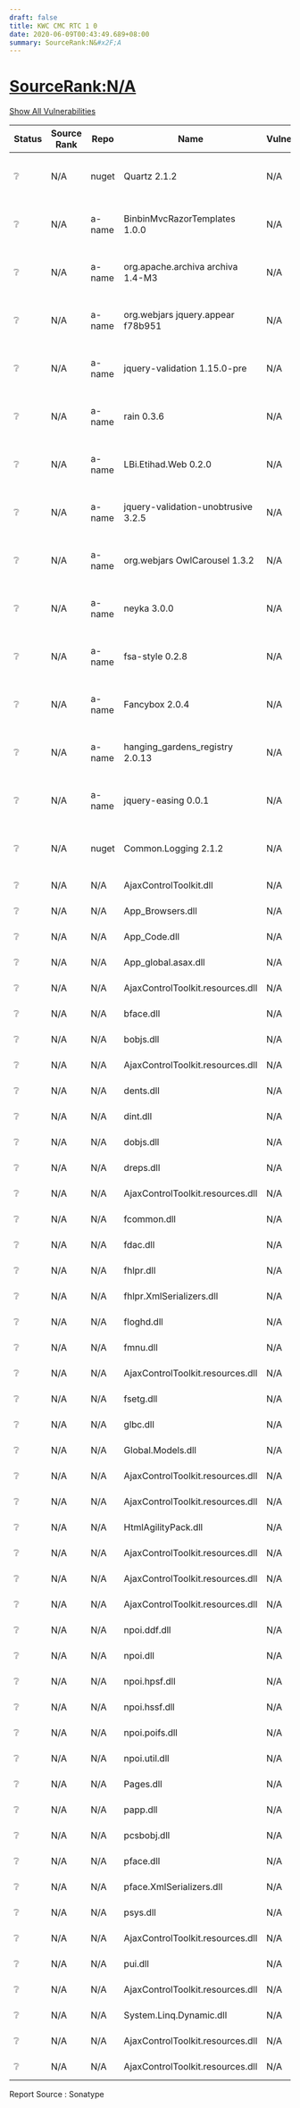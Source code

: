 ```yaml
---
draft: false
title: KWC CMC RTC 1 0
date: 2020-06-09T00:43:49.689+08:00
summary: SourceRank:N&#x2F;A
---
```


# <u>SourceRank:N&#x2F;A</u>

<a onclick="var x=document.getElementsByName('vulnerabilities');var y=[...x].filter(e=>e.style.display=='none').length==0?'none':'block';x.forEach(e=>e.style.display=y);this.innerHTML=y=='none'?'Show All Vulnerabilities':'Hide All Vulnerabilities'" href="javascript:void(0)">Show All Vulnerabilities</a>

| Status | Source<br/>Rank | Repo | Name | Vulnerabilities | Remarks |
| - | - | - | - | - | - |
|❔|N/A|nuget|Quartz 2.1.2|N/A|Unknown Repo<br/>by SonaType|
|❔|N/A|a-name|BinbinMvcRazorTemplates 1.0.0|N/A|Unknown Repo<br/>by SonaType|
|❔|N/A|a-name|org.apache.archiva archiva 1.4-M3|N/A|Unknown Repo<br/>by SonaType|
|❔|N/A|a-name|org.webjars jquery.appear f78b951|N/A|Unknown Repo<br/>by SonaType|
|❔|N/A|a-name|jquery-validation 1.15.0-pre|N/A|Unknown Repo<br/>by SonaType|
|❔|N/A|a-name|rain 0.3.6|N/A|Unknown Repo<br/>by SonaType|
|❔|N/A|a-name|LBi.Etihad.Web 0.2.0|N/A|Unknown Repo<br/>by SonaType|
|❔|N/A|a-name|jquery-validation-unobtrusive 3.2.5|N/A|Unknown Repo<br/>by SonaType|
|❔|N/A|a-name|org.webjars OwlCarousel 1.3.2|N/A|Unknown Repo<br/>by SonaType|
|❔|N/A|a-name|neyka 3.0.0|N/A|Unknown Repo<br/>by SonaType|
|❔|N/A|a-name|fsa-style 0.2.8|N/A|Unknown Repo<br/>by SonaType|
|❔|N/A|a-name|Fancybox 2.0.4|N/A|Unknown Repo<br/>by SonaType|
|❔|N/A|a-name|hanging_gardens_registry 2.0.13|N/A|Unknown Repo<br/>by SonaType|
|❔|N/A|a-name|jquery-easing 0.0.1|N/A|Unknown Repo<br/>by SonaType|
|❔|N/A|nuget|Common.Logging 2.1.2|N/A|Unknown Repo<br/>by SonaType|
|❔|N/A|N/A|AjaxControlToolkit.dll|N/A|Unknown component|
|❔|N/A|N/A|App_Browsers.dll|N/A|Unknown component|
|❔|N/A|N/A|App_Code.dll|N/A|Unknown component|
|❔|N/A|N/A|App_global.asax.dll|N/A|Unknown component|
|❔|N/A|N/A|AjaxControlToolkit.resources.dll|N/A|Unknown component|
|❔|N/A|N/A|bface.dll|N/A|Unknown component|
|❔|N/A|N/A|bobjs.dll|N/A|Unknown component|
|❔|N/A|N/A|AjaxControlToolkit.resources.dll|N/A|Unknown component|
|❔|N/A|N/A|dents.dll|N/A|Unknown component|
|❔|N/A|N/A|dint.dll|N/A|Unknown component|
|❔|N/A|N/A|dobjs.dll|N/A|Unknown component|
|❔|N/A|N/A|dreps.dll|N/A|Unknown component|
|❔|N/A|N/A|AjaxControlToolkit.resources.dll|N/A|Unknown component|
|❔|N/A|N/A|fcommon.dll|N/A|Unknown component|
|❔|N/A|N/A|fdac.dll|N/A|Unknown component|
|❔|N/A|N/A|fhlpr.dll|N/A|Unknown component|
|❔|N/A|N/A|fhlpr.XmlSerializers.dll|N/A|Unknown component|
|❔|N/A|N/A|floghd.dll|N/A|Unknown component|
|❔|N/A|N/A|fmnu.dll|N/A|Unknown component|
|❔|N/A|N/A|AjaxControlToolkit.resources.dll|N/A|Unknown component|
|❔|N/A|N/A|fsetg.dll|N/A|Unknown component|
|❔|N/A|N/A|glbc.dll|N/A|Unknown component|
|❔|N/A|N/A|Global.Models.dll|N/A|Unknown component|
|❔|N/A|N/A|AjaxControlToolkit.resources.dll|N/A|Unknown component|
|❔|N/A|N/A|AjaxControlToolkit.resources.dll|N/A|Unknown component|
|❔|N/A|N/A|HtmlAgilityPack.dll|N/A|Unknown component|
|❔|N/A|N/A|AjaxControlToolkit.resources.dll|N/A|Unknown component|
|❔|N/A|N/A|AjaxControlToolkit.resources.dll|N/A|Unknown component|
|❔|N/A|N/A|AjaxControlToolkit.resources.dll|N/A|Unknown component|
|❔|N/A|N/A|npoi.ddf.dll|N/A|Unknown component|
|❔|N/A|N/A|npoi.dll|N/A|Unknown component|
|❔|N/A|N/A|npoi.hpsf.dll|N/A|Unknown component|
|❔|N/A|N/A|npoi.hssf.dll|N/A|Unknown component|
|❔|N/A|N/A|npoi.poifs.dll|N/A|Unknown component|
|❔|N/A|N/A|npoi.util.dll|N/A|Unknown component|
|❔|N/A|N/A|Pages.dll|N/A|Unknown component|
|❔|N/A|N/A|papp.dll|N/A|Unknown component|
|❔|N/A|N/A|pcsbobj.dll|N/A|Unknown component|
|❔|N/A|N/A|pface.dll|N/A|Unknown component|
|❔|N/A|N/A|pface.XmlSerializers.dll|N/A|Unknown component|
|❔|N/A|N/A|psys.dll|N/A|Unknown component|
|❔|N/A|N/A|AjaxControlToolkit.resources.dll|N/A|Unknown component|
|❔|N/A|N/A|pui.dll|N/A|Unknown component|
|❔|N/A|N/A|AjaxControlToolkit.resources.dll|N/A|Unknown component|
|❔|N/A|N/A|System.Linq.Dynamic.dll|N/A|Unknown component|
|❔|N/A|N/A|AjaxControlToolkit.resources.dll|N/A|Unknown component|
|❔|N/A|N/A|AjaxControlToolkit.resources.dll|N/A|Unknown component|


Report Source : Sonatype
